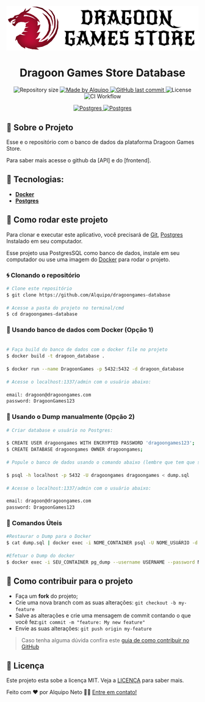 <p align="center">
  <img  alt="Dragoon Games Store" title="Dragoon Games Store" src=".github/readme/logo-full-dark.svg" />
</p>

<h1 align="center">
Dragoon Games Store Database 
</h1>

<p align="center">

  <img alt="Repository size" src="https://img.shields.io/github/repo-size/Alquipo/dragoongames-database">

  <a href="https://www.linkedin.com/in/alquiponeto/">
      <img alt="Made by Alquipo" src="https://img.shields.io/badge/made%20by-AlquipoNeto-blue">
  </a>

  <a href="https://github.com/Alquipo/dragoongames-database/commits/master">
      <img alt="GitHub last commit" src="https://img.shields.io/github/last-commit/Alquipo/dragoongames-database?color=blue">
  </a>

  <img alt="License" src="https://img.shields.io/badge/license-MIT-brightgreen?color=blue">

<img alt="CI Workflow" src="https://github.com/Alquipo/dragoongames-database/workflows/ci/badge.svg?color=blue">
</p>

<p align="center">

   <a target="_blank" href="https://www.postgresql.org/">
    <img alt="Postgres" src="https://img.shields.io/badge/postgres-%23316192.svg?style=for-the-badge&logo=postgresql&logoColor=white">
  </a>

   <a target="_blank" href="https://www.docker.com/">
    <img alt="Postgres" src="https://img.shields.io/badge/docker-%230db7ed.svg?style=for-the-badge&logo=docker&logoColor=white">
  </a>
 
</p>

## 🚀 Sobre o Projeto

Esse e o repositório com o banco de dados da plataforma Dragoon Games Store.

Para saber mais acesse o github da [API] e do [frontend].

## 🔨 Tecnologias:

- **[Docker](https://www.docker.com/)**
- **[Postgres](https://www.postgresql.org/)**

## 🚀 Como rodar este projeto

Para clonar e executar este aplicativo, você precisará de [Git](https://git-scm.com), [Postgres](https://www.postgresql.org/) Instalado em seu computador.

Esse projeto usa PostgresSQL como banco de dados, instale em seu computador ou use uma imagem do [Docker](https://www.docker.com/) para rodar o projeto.

### 🌀 Clonando o repositório

```bash
# Clone este repositório
$ git clone https://github.com/Alquipo/dragoongames-database

# Acesse a pasta do projeto no terminal/cmd
$ cd dragoongames-database
```

### 🎲 Usando banco de dados com Docker (Opção 1)

```bash

# Faça build do banco de dados com o docker file no projeto
$ docker build -t dragoon_database .

$ docker run --name DragoonGames -p 5432:5432 -d dragoon_database

# Acesse o localhost:1337/admin com o usuário abaixo:

email: dragoon@dragoongames.com
password: DragoonGames123

```

### 🎲 Usando o Dump manualmente (Opção 2)

```bash
# Criar database e usuário no Postgres:

$ CREATE USER dragoongames WITH ENCRYPTED PASSWORD 'dragoongames123';
$ CREATE DATABASE dragoongames OWNER dragoongames;

# Popule o banco de dados usando o comando abaixo (lembre que tem que ser executado onde voce guardou o arquivo dump.sql)

$ psql -h localhost -p 5432 -U dragoongames dragoongames < dump.sql

# Acesse o localhost:1337/admin com o usuário abaixo:

email: dragoon@dragoongames.com
password: DragoonGames123
```

### 💾 Comandos Úteis

```bash
#Restaurar o Dump para o Docker
$ cat dump.sql | docker exec -i NOME_CONTAINER psql -U NOME_USUÁRIO -d dragoongames

#Efetuar o Dump do docker
$ docker exec -i SEU_CONTAINER pg_dump --username USERNAME --password NAME_DATABASE > dump.sql
```

## 🤔 Como contribuir para o projeto

- Faça um **fork** do projeto;
- Crie uma nova branch com as suas alterações: `git checkout -b my-feature`
- Salve as alterações e crie uma mensagem de commit contando o que você fez:`git commit -m "feature: My new feature"`
- Envie as suas alterações: `git push origin my-feature`

> Caso tenha alguma dúvida confira este [guia de como contribuir no GitHub](https://github.com/firstcontributions/first-contributions)

## 📝 Licença

Este projeto esta sobe a licença MIT. Veja a [LICENÇA](https://opensource.org/licenses/MIT) para saber mais.

Feito com ❤️ por Alquipo Neto 👋🏽 [Entre em contato!](https://www.linkedin.com/in/alquiponeto/)

